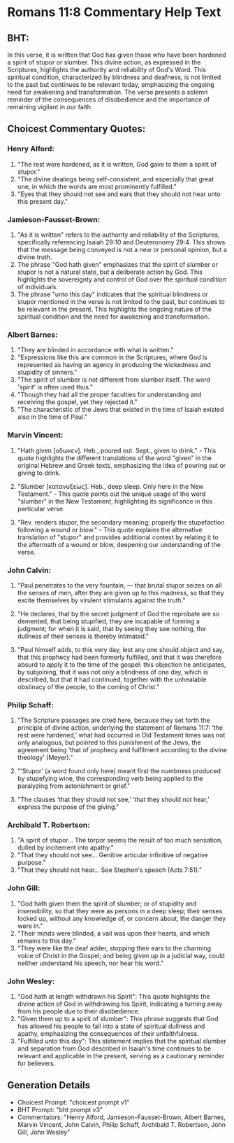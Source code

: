 # Romans 11:8 Commentary Help Text

## BHT:
In this verse, it is written that God has given those who have been hardened a spirit of stupor or slumber. This divine action, as expressed in the Scriptures, highlights the authority and reliability of God's Word. This spiritual condition, characterized by blindness and deafness, is not limited to the past but continues to be relevant today, emphasizing the ongoing need for awakening and transformation. The verse presents a solemn reminder of the consequences of disobedience and the importance of remaining vigilant in our faith.

## Choicest Commentary Quotes:
### Henry Alford:
1. "The rest were hardened, as it is written, God gave to them a spirit of stupor." 
2. "The divine dealings being self-consistent, and especially that great one, in which the words are most prominently fulfilled." 
3. "Eyes that they should not see and ears that they should not hear unto this present day."

### Jamieson-Fausset-Brown:
1. "As it is written" refers to the authority and reliability of the Scriptures, specifically referencing Isaiah 29:10 and Deuteronomy 29:4. This shows that the message being conveyed is not a new or personal opinion, but a divine truth.
2. The phrase "God hath given" emphasizes that the spirit of slumber or stupor is not a natural state, but a deliberate action by God. This highlights the sovereignty and control of God over the spiritual condition of individuals.
3. The phrase "unto this day" indicates that the spiritual blindness or stupor mentioned in the verse is not limited to the past, but continues to be relevant in the present. This highlights the ongoing nature of the spiritual condition and the need for awakening and transformation.

### Albert Barnes:
1. "They are blinded in accordance with what is written."
2. "Expressions like this are common in the Scriptures, where God is represented as having an agency in producing the wickedness and stupidity of sinners."
3. "The spirit of slumber is not different from slumber itself. The word 'spirit' is often used thus."
4. "Though they had all the proper faculties for understanding and receiving the gospel, yet they rejected it."
5. "The characteristic of the Jews that existed in the time of Isaiah existed also in the time of Paul."

### Marvin Vincent:
1. "Hath given [οδωκεν]. Heb., poured out. Sept., given to drink." - This quote highlights the different translations of the word "given" in the original Hebrew and Greek texts, emphasizing the idea of pouring out or giving to drink.

2. "Slumber [κατανυξεως]. Heb., deep sleep. Only here in the New Testament." - This quote points out the unique usage of the word "slumber" in the New Testament, highlighting its significance in this particular verse.

3. "Rev. renders stupor, the secondary meaning; properly the stupefaction following a wound or blow." - This quote explains the alternative translation of "stupor" and provides additional context by relating it to the aftermath of a wound or blow, deepening our understanding of the verse.

### John Calvin:
1. "Paul penetrates to the very fountain, — that brutal stupor seizes on all the senses of men, after they are given up to this madness, so that they excite themselves by virulent stimulants against the truth." 

2. "He declares, that by the secret judgment of God the reprobate are so demented, that being stupified, they are incapable of forming a judgment; for when it is said, that by seeing they see nothing, the dullness of their senses is thereby intimated."

3. "Paul himself adds, to this very day, lest any one should object and say, that this prophecy had been formerly fulfilled, and that it was therefore absurd to apply it to the time of the gospel: this objection he anticipates, by subjoining, that it was not only a blindness of one day, which is described, but that it had continued, together with the unhealable obstinacy of the people, to the coming of Christ."

### Philip Schaff:
1. "The Scripture passages are cited here, because they set forth the principle of divine action, underlying the statement of Romans 11:7: ‘the rest were hardened,’ what had occurred in Old Testament times was not only analogous, but pointed to this punishment of the Jews, the agreement being ‘that of prophecy and fulfilment according to the divine theology’ (Meyer)."

2. "‘Stupor’ (a word found only here) meant first the numbness produced by stupefying wine, the corresponding verb being applied to the paralyzing from astonishment or grief."

3. "The clauses ‘that they should not see,’ ‘that they should not hear,’ express the purpose of the giving."

### Archibald T. Robertson:
1. "A spirit of stupor... The torpor seems the result of too much sensation, dulled by incitement into apathy." 
2. "That they should not see... Genitive articular infinitive of negative purpose." 
3. "That they should not hear... See Stephen's speech (Acts 7:51)."

### John Gill:
1. "God hath given them the spirit of slumber; or of stupidity and insensibility, so that they were as persons in a deep sleep; their senses locked up, without any knowledge of, or concern about, the danger they were in."
2. "Their minds were blinded, a vail was upon their hearts, and which remains to this day."
3. "They were like the deaf adder, stopping their ears to the charming voice of Christ in the Gospel; and being given up in a judicial way, could neither understand his speech, nor hear his word."

### John Wesley:
1. "God hath at length withdrawn his Spirit": This quote highlights the divine action of God in withdrawing his Spirit, indicating a turning away from his people due to their disobedience.
2. "Given them up to a spirit of slumber": This phrase suggests that God has allowed his people to fall into a state of spiritual dullness and apathy, emphasizing the consequences of their unfaithfulness.
3. "Fulfilled unto this day": This statement implies that the spiritual slumber and separation from God described in Isaiah's time continues to be relevant and applicable in the present, serving as a cautionary reminder for believers.


## Generation Details
- Choicest Prompt: "choicest prompt v1"
- BHT Prompt: "bht prompt v3"
- Commentators: "Henry Alford, Jamieson-Fausset-Brown, Albert Barnes, Marvin Vincent, John Calvin, Philip Schaff, Archibald T. Robertson, John Gill, John Wesley"
